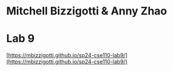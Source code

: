 # Mitchell Bizzigotti & Anny Zhao
# Lab 9

[https://mbizzigotti.github.io/sp24-cse110-lab9/](https://mbizzigotti.github.io/sp24-cse110-lab9/)
